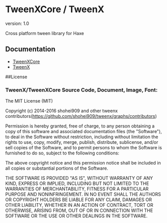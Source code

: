 TweenXCore / TweenX
======

version: 1.0

Cross platform tween library for Haxe

## Documentation

* [TweenXCore](http://tweenx.spheresofa.net/core/en.html)
* [TweenX](http://tweenx.spheresofa.netcore/en.html)

##License

### TweenX/TweenXCore Source Code, Document, Image, Font:

The MIT License (MIT)

Copyright (c) 2014-2016 shohei909 and other tweenx contributors(https://github.com/shohei909/tweenx/graphs/contributors)

Permission is hereby granted, free of charge, to any person obtaining a copy
of this software and associated documentation files (the "Software"), to deal
in the Software without restriction, including without limitation the rights
to use, copy, modify, merge, publish, distribute, sublicense, and/or sell
copies of the Software, and to permit persons to whom the Software is
furnished to do so, subject to the following conditions:

The above copyright notice and this permission notice shall be included in
all copies or substantial portions of the Software.

THE SOFTWARE IS PROVIDED "AS IS", WITHOUT WARRANTY OF ANY KIND, EXPRESS OR
IMPLIED, INCLUDING BUT NOT LIMITED TO THE WARRANTIES OF MERCHANTABILITY,
FITNESS FOR A PARTICULAR PURPOSE AND NONINFRINGEMENT. IN NO EVENT SHALL THE
AUTHORS OR COPYRIGHT HOLDERS BE LIABLE FOR ANY CLAIM, DAMAGES OR OTHER
LIABILITY, WHETHER IN AN ACTION OF CONTRACT, TORT OR OTHERWISE, ARISING FROM,
OUT OF OR IN CONNECTION WITH THE SOFTWARE OR THE USE OR OTHER DEALINGS IN
THE SOFTWARE.
